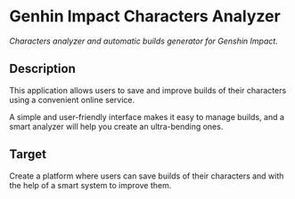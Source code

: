 # Genhin Impact Characters Analyzer

_Characters analyzer and automatic builds generator for Genshin Impact._

## Description

This application allows users to save and improve
builds of their characters using a convenient online service.

A simple and user-friendly interface makes it easy to manage builds,
and a smart analyzer will help you create an ultra-bending ones.

## Target

Create a platform where users can save builds of their
characters and with the help of a smart system to improve them.
